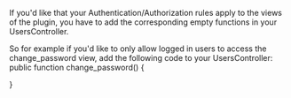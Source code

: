 If you'd like that your Authentication/Authorization rules apply to the views of the plugin, you have to add the 
corresponding empty functions in your UsersController.

So for example if you'd like to only allow logged in users to access the change_password view, add the following code to your UsersController:
public function change_password() {

}
